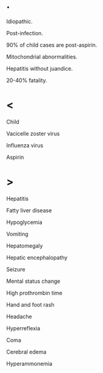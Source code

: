 # .

Idiopathic.

Post-infection.

90% of child cases are post-aspirin.

Mitochondrial abnormalities.

Hepatitis without juandice.

20-40% fatality.

# <

Child

Vacicelle zoster virus

Influenza virus

Aspirin

# >

Hepatitis

Fatty liver disease

Hypoglycemia

Vomiting

Hepatomegaly

Hepatic encephalopathy

Seizure

Mental status change

High prothrombin time

Hand and foot rash

Headache

Hyperreflexia

Coma

Cerebral edema

Hyperammonemia
